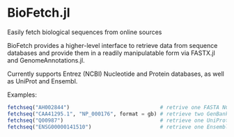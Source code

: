 # BioFetch.jl
 Easily fetch biological sequences from online sources

BioFetch provides a higher-level interface to retrieve data from sequence databases and provide them in
a readily manipulatable form via FASTX.jl and GenomeAnnotations.jl.

Currently supports Entrez (NCBI) Nucleotide and Protein databases, as well as UniProt and Ensembl.

Examples:
```julia
fetchseq("AH002844")                             # retrive one FASTA NCBI nucleotide record
fetchseq("CAA41295.1", "NP_000176", format = gb) # retrieve two GenBank NCBI protein records
fetchseq("Q00987")                               # retrieve one UniProt protein record
fetchseq("ENSG00000141510")                      # retrieve one Ensembl gene record's proteins
```

